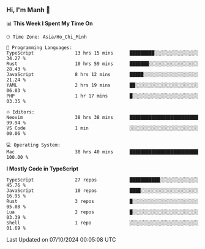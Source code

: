 ### Hi, I'm Manh 👋

<!--START_SECTION:waka-->
📊 **This Week I Spent My Time On** 

```text
🕑︎ Time Zone: Asia/Ho_Chi_Minh

💬 Programming Languages: 
TypeScript               13 hrs 15 mins      █████████░░░░░░░░░░░░░░░░   34.27 % 
Rust                     10 hrs 59 mins      ███████░░░░░░░░░░░░░░░░░░   28.43 % 
JavaScript               8 hrs 12 mins       █████░░░░░░░░░░░░░░░░░░░░   21.24 % 
YAML                     2 hrs 19 mins       ██░░░░░░░░░░░░░░░░░░░░░░░   06.03 % 
PHP                      1 hr 17 mins        █░░░░░░░░░░░░░░░░░░░░░░░░   03.35 % 

🔥 Editors: 
Neovim                   38 hrs 38 mins      █████████████████████████   99.94 % 
VS Code                  1 min               ░░░░░░░░░░░░░░░░░░░░░░░░░   00.06 % 

💻 Operating System: 
Mac                      38 hrs 40 mins      █████████████████████████   100.00 % 
```

**I Mostly Code in TypeScript** 

```text
TypeScript               27 repos            ███████████░░░░░░░░░░░░░░   45.76 % 
JavaScript               10 repos            ████░░░░░░░░░░░░░░░░░░░░░   16.95 % 
Rust                     3 repos             █░░░░░░░░░░░░░░░░░░░░░░░░   05.08 % 
Lua                      2 repos             █░░░░░░░░░░░░░░░░░░░░░░░░   03.39 % 
Shell                    1 repo              ░░░░░░░░░░░░░░░░░░░░░░░░░   01.69 % 
```




 Last Updated on 07/10/2024 00:05:08 UTC
<!--END_SECTION:waka-->
